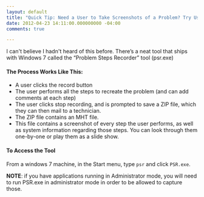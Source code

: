 ```yaml
---
layout: default
title: "Quick Tip: Need a User to Take Screenshots of a Problem? Try Using Win7's Built-in Tool [Tips and Tricks]"
date: 2012-04-23 14:11:00.000000000 -04:00
comments: true

---
```

I can't believe I hadn't heard of this before. There’s a neat tool that ships with Windows 7 called the “Problem Steps Recorder” tool (psr.exe)

#### The Process Works Like This:
* A user clicks the record button
* The user performs all the steps to recreate the problem (and can add comments at each step)
* The user clicks stop recording, and is prompted to save a ZIP file, which they can then mail to a technician.
* The ZIP file contains an MHT file.
* This file contains a screenshot of every step the user performs, as well as system information regarding those steps. You can look through them one-by-one or play them as a slide show.

#### To Access the Tool
From a windows 7 machine, in the Start menu, type `psr` and click `PSR.exe`. 

**NOTE**: if you have applications running in Administrator mode, you will need to run PSR.exe in administrator mode in order to be allowed to capture those.
